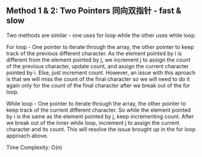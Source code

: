 ## Method 1 & 2: Two Pointers 同向双指针 - fast & slow

Two methods are similar - one uses for loop while the other uses while loop. 

For loop - One pointer to iterate through the array, the other pointer to keep track of the previous different character. As the element pointed by i is different from the element pointed by j, we increment j to assign the count of the previous character, update count, and assign the current character pointed by i. Else, just increment count. However, an issue with this aproach is that we will miss the count of the final character so we will need to do it again only for the count of the final character after we break out of the for loop.

While loop - One pointer to iterate through the array, the other pointer to keep track of the current different character. So while the element pointed by i is the same as the element pointed by j, keep incrementing count. After we break out of the inner while loop, increment j to assign the current character and its count. This will resolve the issue brought up in the for loop approach above.

Time Complexity: O(n)


